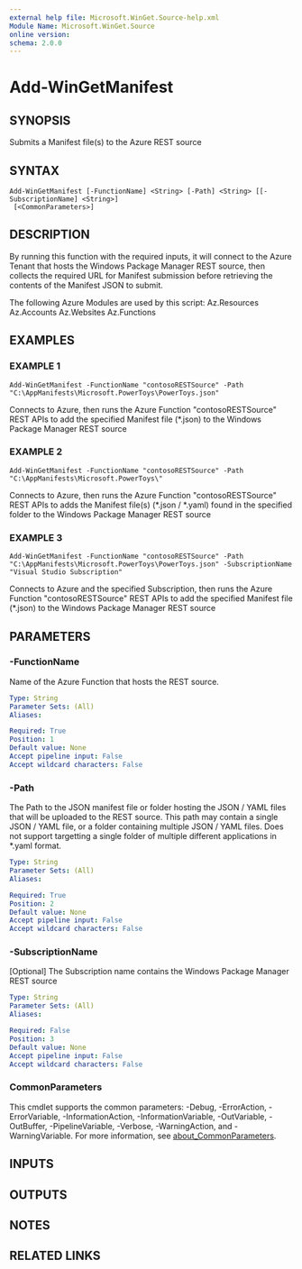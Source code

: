 ```yaml
---
external help file: Microsoft.WinGet.Source-help.xml
Module Name: Microsoft.WinGet.Source
online version:
schema: 2.0.0
---
```


# Add-WinGetManifest

## SYNOPSIS
Submits a Manifest file(s) to the Azure REST source

## SYNTAX

```
Add-WinGetManifest [-FunctionName] <String> [-Path] <String> [[-SubscriptionName] <String>]
 [<CommonParameters>]
```

## DESCRIPTION
By running this function with the required inputs, it will connect to the Azure Tenant that hosts the Windows Package Manager REST source, then collects the required URL for Manifest submission before retrieving the contents of the Manifest JSON to submit.
    
The following Azure Modules are used by this script:
    Az.Resources
    Az.Accounts
    Az.Websites
    Az.Functions

## EXAMPLES

### EXAMPLE 1
```
Add-WinGetManifest -FunctionName "contosoRESTSource" -Path "C:\AppManifests\Microsoft.PowerToys\PowerToys.json"
```

Connects to Azure, then runs the Azure Function "contosoRESTSource" REST APIs to add the specified Manifest file (*.json) to the Windows Package Manager REST source

### EXAMPLE 2
```
Add-WinGetManifest -FunctionName "contosoRESTSource" -Path "C:\AppManifests\Microsoft.PowerToys\"
```

Connects to Azure, then runs the Azure Function "contosoRESTSource" REST APIs to adds the Manifest file(s) (*.json / *.yaml) found in the specified folder to the Windows Package Manager REST source

### EXAMPLE 3
```
Add-WinGetManifest -FunctionName "contosoRESTSource" -Path "C:\AppManifests\Microsoft.PowerToys\PowerToys.json" -SubscriptionName "Visual Studio Subscription"
```

Connects to Azure and the specified Subscription, then runs the Azure Function "contosoRESTSource" REST APIs to add the specified Manifest file (*.json) to the Windows Package Manager REST source

## PARAMETERS

### -FunctionName
Name of the Azure Function that hosts the REST source.

```yaml
Type: String
Parameter Sets: (All)
Aliases:

Required: True
Position: 1
Default value: None
Accept pipeline input: False
Accept wildcard characters: False
```

### -Path
The Path to the JSON manifest file or folder hosting the JSON / YAML files that will be uploaded to the REST source. This path may contain a single JSON / YAML file, or a folder containing multiple JSON / YAML files. Does not support targetting a single folder of multiple different applications in *.yaml format.

```yaml
Type: String
Parameter Sets: (All)
Aliases:

Required: True
Position: 2
Default value: None
Accept pipeline input: False
Accept wildcard characters: False
```

### -SubscriptionName
\[Optional\] The Subscription name contains the Windows Package Manager REST source

```yaml
Type: String
Parameter Sets: (All)
Aliases:

Required: False
Position: 3
Default value: None
Accept pipeline input: False
Accept wildcard characters: False
```

### CommonParameters
This cmdlet supports the common parameters: -Debug, -ErrorAction, -ErrorVariable, -InformationAction, -InformationVariable, -OutVariable, -OutBuffer, -PipelineVariable, -Verbose, -WarningAction, and -WarningVariable. For more information, see [about_CommonParameters](http://go.microsoft.com/fwlink/?LinkID=113216).

## INPUTS

## OUTPUTS

## NOTES

## RELATED LINKS
